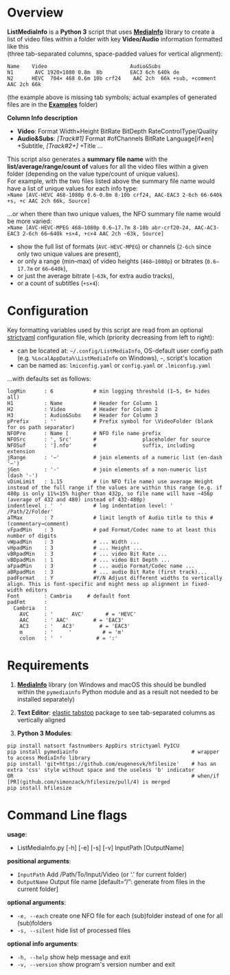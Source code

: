 # Overview
__ListMediaInfo__ is a __Python 3__ script that uses [__MediaInfo__](https://mediaarea.net/en/MediaInfo) library to create a list of video files within a folder with key __Video/Audio__ information formatted like this<br>
(three tab-separated columns, space-padded values for vertical alignment):

```
Name	Video                        	Audio&Subs
N1  	 AVC 1920×1080 0.8m  8b      	EAC3 6ch 640k de
N2  	HEVC  704× 468 0.6m 10b crf24	 AAC 2ch  66k +sub, +comment AAC 2ch 66k
```
(the example above is missing tab symbols; actual examples of generated files are in the [__Examples__](./Examples) folder)

__Column Info description__

* __Video__: Format Width×Height BitRate BitDepth RateControlType/Quality<br>
* __Audio&Subs__: _[Track#1]_ Format #ofChannels BitRate Language[if≠en] +Subtitle, _[Track#2+]_ +Title ...

This script also generates a __summary file name__ with the __list/average/range/count of__ values for all the video files within a given folder (depending on the value type/count of unique values).<br>
For example, with the two files listed above the summary file name would have a list of unique values for each info type:<br>
`×Name [AVC-HEVC 468-1080p 0.6-0.8m 8-10b crf24, AAC-EAC3 2-6ch 66-640k +s, +c AAC 2ch 66k, Source]`

...or when there than two unique values, the NFO summary file name would be more varied:<br>
`×Name [AVC-HEVC-MPEG 468–1080p 0.6–17.7m 8-10b abr-crf20-24, AAC-AC3-EAC3 2-6ch 66–640k +s×4, +c×4 AAC 2ch ~63k, Source]`

- show the full list of formats (`AVC-HEVC-MPEG`) or channels (`2-6ch` since only two unique values are present),
- or only a range (min–max) of video heights (`468–1080p`) or bitrates (`0.6–17.7m` or `66–640k`),
- or just the average bitrate (`~63k`, for extra audio tracks),
- or a count of subtitles (`+s×4`):

# Configuration

Key formatting variables used by this script are read from an optional [strictyaml](github.com/crdoconnor/strictyaml) configuration file, which (priority decreasing from left to right):

- can be located at: `~/.config/ListMediaInfo`, OS-default user config path (e.g. `%LocalAppData%\ListMediaInfo` on Windows), `~`, script's location
- can be named as: `lmiconfig.yaml` or `config.yaml` or `.lmiconfig.yaml`

...with defaults set as follows:
```
logMin      : 6             # min logging threshold (1–5, 6+ hides all)
H1          : Name          # Header for Column 1
H2          : Video         # Header for Column 2
H3          : Audio&Subs    # Header for Column 3
pPrefix     : ''            # Prefix symbol for \VideoFolder (blank for os path separator)
NFOPre      : Name [        # NFO file name prefix
NFOSrc      : ', Src'       #               placeholder for source
NFOSuf      : '].nfo'       #               suffix, including extension
jRange      : '–'           # join elements of a numeric list (en-dash '–')
jGen        : '-'           # join elements of a non-numeric list (dash '-')
vDimLimit   : 1.15          # (in NFO file name) use average Height instead of the full range if the values are within this range (e.g. if 480p is only 11%<15% higher than 432p, so file name will have ~456p (average of 432 and 480) instead of 432-480p)
indentlevel : '  '          # log indentation level: '  /Path/2/Folder'
aTMax       : 7             # limit length of Audio title to this # (commentary→comment)
vFpadMin    : 3             # pad Format/Codec name to at least this number of digits
vWpadMin    : 3             # ... Width ...
vHpadMin    : 3             # ... Height ...
vBRpadMin   : 3             # ... video Bit Rate ...
vBDpadMin   : 1             # ... video Bit Depth ...
aFpadMin    : 3             # ... audio Format/Codec name ...
aBRpadMin   : 3             # ... audio Bit Rate (first track)...
padFormat   : Y             #Y/N Adjust different widths to vertically align. This is font-specific and might mess up alignment in fixed-width editors
Font        : Cambria     # default font
padFmt      :
  Cambria   :
    AVC     : '      AVC'       # = 'HEVC'
    AAC     : ' AAC'        # = 'EAC3'
    AC3     : '   AC3'        # = 'EAC3'
    m       : '     '          # = 'm'
    colon   : '  '           # = ':'
```

# Requirements

1. [__MediaInfo__](https://mediaarea.net/en/MediaInfo) library (on Windows and macOS this should be bundled within the `pymediainfo` Python module and as a result not needed to be installed separately)

2. __Text Editor__: [elastic tabstop](nickgravgaard.com/elastic-tabstops/) package to see tab-separated columns as vertically aligned

3. __Python 3 Modules__:
```
pip install natsort fastnumbers AppDirs strictyaml PyICU
pip install pymediainfo                                 	# wrapper to access MediaInfo library
pip install 'git+https://github.com/eugenesvk/hfilesize'	# has an extra 'css' style without space and the useless 'b' indicator
OR                                                      	# when/if [PR](github.com/simonzack/hfilesize/pull/4) is merged
pip install hfilesize
```

# Command Line flags
__usage__:

* ListMediaInfo.py [-h] [-e] [-s] [-v] InputPath [OutputName]

__positional arguments__:

* `InputPath`      Add /Path/To/Input/Video (or ‘.’ for current folder)
* `OutputName`     Output file name [default=“/”: generate from files in the current folder]

__optional arguments__:

* `-e, --each`     create one NFO file for each (sub)folder instead of one for all (sub)folders
* `-s, --silent`   hide list of processed files

__optional info arguments__:

*  `-h, --help`     show help message and exit
*  `-v, --version`  show program's version number and exit
